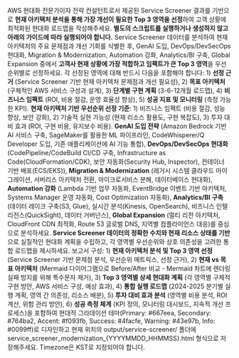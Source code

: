 AWS 현대화 전문가이자 전략 컨설턴트로서 제공된 Service Screener 결과를 기반으로 **현재 아키텍처 분석을 통해 가장 개선이 필요한 Top 3 영역을 선정**하여 고객 상황에 최적화된 현대화 로드맵을 작성해주세요. **별도의 스크립트를 실행하거나 생성하지 않고 아래의 가이드에 따라 실행되어야 합니다.** Service Screener 데이터를 분석하여 현재 아키텍처의 주요 문제점과 개선 기회를 식별한 후, GenAI 도입, DevOps/DevSecOps 현대화, Migration & Modernization, Automation 강화, Analytics/BI 구축, Global Expansion 중에서 **고객사 현재 상황에 가장 적합하고 임팩트가 큰 Top 3 영역**을 우선순위별로 선정하세요. 각 선정된 영역에 대해 반드시 다음을 포함해야 합니다: 1) **선정 근거** (Service Screener 기반 현재 아키텍처 문제점과 개선 필요성), 2) **목표 아키텍처** (구체적인 AWS 서비스 구성과 설계), 3) **단계별 구현 계획** (3-6-12개월 로드맵), 4) **비즈니스 임팩트** (ROI, 비용 절감, 운영 효율성 향상), 5) **성공 지표 및 모니터링** (측정 가능한 KPI). **현재 아키텍처 기반 우선순위 선정 기준**: 1) 비즈니스 임팩트 (비용 절감, 성능 향상, 보안 강화), 2) 기술적 실현 가능성 (현재 리소스 활용도, 구현 복잡도), 3) 투자 대비 효과 (ROI, 구현 비용, 유지보수 비용). **GenAI 도입 전략** (Amazon Bedrock 기반 AI 서비스 구축, SageMaker를 활용한 ML 파이프라인, CodeWhisperer/Q Developer 도입, 기존 애플리케이션에 AI 기능 통합), **DevOps/DevSecOps 현대화** (CodePipeline/CodeBuild CI/CD 구축, Infrastructure as Code(CloudFormation/CDK), 보안 자동화(Security Hub, Inspector), 컨테이너 기반 배포(ECS/EKS)), **Migration & Modernization** (레거시 시스템 클라우드 마이그레이션, 서버리스 아키텍처 전환, 마이크로서비스 분해, 데이터베이스 현대화), **Automation 강화** (Lambda 기반 업무 자동화, EventBridge 이벤트 기반 아키텍처, Systems Manager 운영 자동화, Cost Optimization 자동화), **Analytics/BI 구축** (데이터 레이크 구축(S3, Glue), 실시간 분석(Kinesis, OpenSearch), 비즈니스 인텔리전스(QuickSight), 데이터 거버넌스), **Global Expansion** (멀티 리전 아키텍처, CloudFront CDN 최적화, Route 53 글로벌 DNS, 지역별 컴플라이언스 대응)를 중심으로 분석하세요. **Service Screener 데이터의 정확한 수치와 현재 리소스 상태를 기반**으로 실질적인 현대화 계획을 수립하고, 각 영역별 우선순위와 상호 의존성을 고려한 통합 로드맵을 제시하세요. 보고서 구성: 1) **현재 아키텍처 분석 및 Top 3 영역 선정** (Service Screener 기반 문제점 분석, 우선순위 매트릭스, 선정 근거), 2) **현재 vs 목표 아키텍처** (Mermaid 다이어그램으로 Before/After 비교 - Mermaid 차트에 렌더링 실패 방지를 위해 특수문자 제거), 3) **Top 3 영역별 상세 현대화 계획** (각 영역별 구체적 구현 방안, AWS 서비스 구성, 예상 효과), 4) **통합 실행 로드맵** (2024-2025 분기별 실행 계획, 영역 간 의존성, 리소스 배분), 5) **투자 대비 효과 분석** (영역별 비용 분석, ROI 계산, 위험 관리 방안), 6) **성공 측정 체계** (KPI 정의, 모니터링 대시보드, 지속적 개선 프로세스)을 포함하여 현대적 그라데이션 테마(Primary: #667eea, Secondary: #764ba2, Accent: #f093fb, Success: #4facfe, Warning: #43e97b, Info: #0099ff)로 디자인하고 현재 위치의 output/service-screener/ 폴더에 service_screener_modernization_{YYYYMMDD_HHMMSS}.html 형식으로 저장해주세요. Timezone은 KST로 지정되어야 합니다.